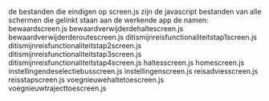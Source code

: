 de bestanden die eindigen op screen.js zijn de javascript bestanden van alle schermen die gelinkt staan aan de werkende app
de namen:
bewaardscreen.js
bewaardverwijderdehaltescreen.js
bewaardverwijderderoutescreen.js
ditismijnreisfunctionaliteitstap1screen.js
ditismijnreisfunctionaliteitstap2screen.js
ditismijnreisfunctionaliteitstap3screen.js
ditismijnreisfunctionaliteitstap4screen.js
haltesscreen.js
homescreen.js
instellingendeselectiebusscreen.js
instellingenscreen.js
reisadviesscreen.js
reisstapscreen.js
voegnieuwehaltetoescreen.js
voegnieuwtrajecttoescreen.js
